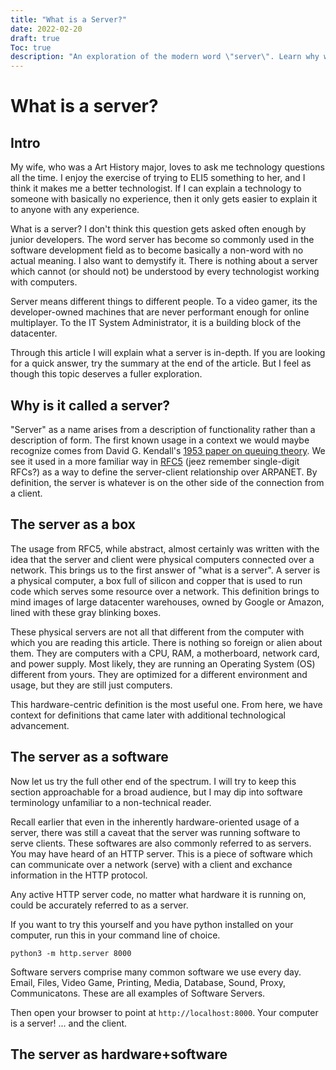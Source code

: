 ```yaml
---
title: "What is a Server?"
date: 2022-02-20
draft: true
Toc: true
description: "An exploration of the modern word \"server\". Learn why we use this word, its origins, and why it confuses. Approachable for the layperson but hopefully instills further curiosity in the technical mind. "
---
```


# What is a server?

## Intro
My wife, who was a Art History major, loves to ask me technology questions all the time. I enjoy the exercise of trying to ELI5 something to her, and I think it makes me a better technologist. If I can explain a technology to someone with basically no experience, then it only gets easier to explain it to anyone with any experience. 

What is a server? I don't think this question gets asked often enough by junior developers. The word server has become so commonly used in the software development field as to become basically a non-word with no actual meaning. I also want to demystify it. There is nothing about a server which cannot (or should not) be understood by every technologist working with computers.

Server means different things to different people. To a video gamer, its the developer-owned machines that are never performant enough for online multiplayer. To the IT System Administrator, it is a building block of the datacenter. 

Through this article I will explain what a server is in-depth. If you are looking for a quick answer, try the summary at the end of the article. But I feel as though this topic deserves a fuller exploration. 

## Why is it called a server?
"Server" as a name arises from a description of functionality rather than a description of form. The first known usage in a context we would maybe recognize comes from David G. Kendall's [1953 paper on queuing theory](https://projecteuclid.org/journals/annals-of-mathematical-statistics/volume-24/issue-3/Stochastic-Processes-Occurring-in-the-Theory-of-Queues-and-their/10.1214/aoms/1177728975.full). We see it used in a more familiar way in [RFC5](https://datatracker.ietf.org/doc/html/rfc5) (jeez remember single-digit RFCs?) as a way to define the server-client relationship over ARPANET. By definition, the server is whatever is on the other side of the connection from a client. 

## The server as a box
The usage from RFC5, while abstract, almost certainly was written with the idea that the server and client were physical computers connected over a network. This brings us to the first answer of "what is a server". A server is a physical computer, a box full of silicon and copper that is used to run code which serves some resource over a network. This definition brings to mind images of large datacenter warehouses, owned by Google or Amazon, lined with these gray blinking boxes. 

These physical servers are not all that different from the computer with which you are reading this article. There is nothing so foreign or alien about them. They are computers with a CPU, RAM, a motherboard, network card, and power supply. Most likely, they are running an Operating System (OS) different from yours. They are optimized for a different environment and usage, but they are still just computers. 

This hardware-centric definition is the most useful one. From here, we have context for definitions that came later with additional technological advancement. 

## The server as a software
Now let us try the full other end of the spectrum. I will try to keep this section approachable for a broad audience, but I may dip into software terminology unfamiliar to a non-technical reader.

Recall earlier that even in the inherently hardware-oriented usage of a server, there was still a caveat that the server was running software to serve clients. These softwares are also commonly referred to as servers. You may have heard of an HTTP server. This is a piece of software which can communicate over a network (serve) with a client and exchance information in the HTTP protocol. 

Any active HTTP server code, no matter what hardware it is running on, could be accurately referred to as a server. 

If you want to try this yourself and you have python installed on your computer, run this in your command line of choice. 

```
python3 -m http.server 8000
```

Software servers comprise many common software we use every day. Email, Files, Video Game, Printing, Media, Database, Sound, Proxy, Communicatons. These are all examples of Software Servers. 

Then open your browser to point at `http://localhost:8000`. Your computer is a server! ... and the client. 

## The server as hardware+software


